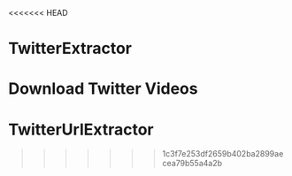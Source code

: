 <<<<<<< HEAD
# TwitterExtractor
Download Twitter Videos
=======
# TwitterUrlExtractor
>>>>>>> 1c3f7e253df2659b402ba2899aecea79b55a4a2b
